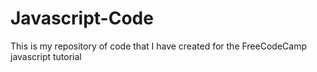 # Javascript-Code

This is my repository of code that I have created for the FreeCodeCamp javascript tutorial
